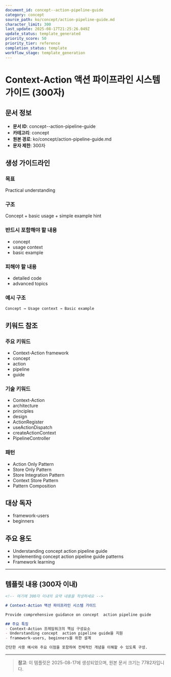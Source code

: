 ```yaml
---
document_id: concept--action-pipeline-guide
category: concept
source_path: ko/concept/action-pipeline-guide.md
character_limit: 300
last_update: 2025-08-17T21:25:26.049Z
update_status: template_generated
priority_score: 50
priority_tier: reference
completion_status: template
workflow_stage: template_generation
---
```


# Context-Action 액션 파이프라인 시스템 가이드 (300자)

## 문서 정보
- **문서 ID**: concept--action-pipeline-guide
- **카테고리**: concept
- **원본 경로**: ko/concept/action-pipeline-guide.md
- **문자 제한**: 300자

## 생성 가이드라인

### 목표
Practical understanding

### 구조
Concept + basic usage + simple example hint

### 반드시 포함해야 할 내용
- concept
- usage context
- basic example

### 피해야 할 내용  
- detailed code
- advanced topics

### 예시 구조
```
Concept → Usage context → Basic example
```

## 키워드 참조

### 주요 키워드
- Context-Action framework
- concept
- action
- pipeline
- guide

### 기술 키워드
- Context-Action
- architecture
- principles
- design
- ActionRegister
- useActionDispatch
- createActionContext
- PipelineController

### 패턴
- Action Only Pattern
- Store Only Pattern
- Store Integration Pattern
- Context Store Pattern
- Pattern Composition

## 대상 독자
- framework-users
- beginners

## 주요 용도
- Understanding concept  action pipeline guide
- Implementing concept  action pipeline guide patterns
- Framework learning

---

## 템플릿 내용 (300자 이내)

```markdown
<!-- 여기에 300자 이내의 요약 내용을 작성하세요 -->

# Context-Action 액션 파이프라인 시스템 가이드

Provide comprehensive guidance on concept  action pipeline guide

## 주요 특징
- Context-Action 프레임워크의 핵심 구성요소
- Understanding concept  action pipeline guide을 지원
- framework-users, beginners을 위한 설계

간단한 사용 예시와 주요 이점을 포함하여 전체적인 개념을 이해할 수 있도록 구성.
```

---

> **참고**: 이 템플릿은 2025-08-17에 생성되었으며, 
> 원본 문서 크기는 7782자입니다.
